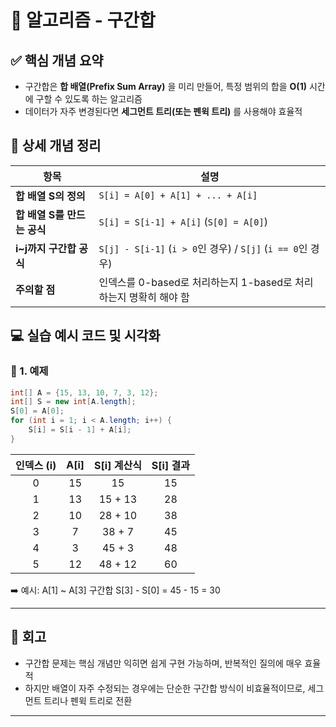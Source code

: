 #  🧠 알고리즘  - 구간합

## ✅ 핵심 개념 요약

- 구간합은 **합 배열(Prefix Sum Array)** 을 미리 만들어, 특정 범위의 합을 **O(1)** 시간에 구할 수 있도록 하는 알고리즘
- 데이터가 자주 변경된다면 **세그먼트 트리(또는 펜윅 트리)** 를 사용해야 효율적

## 🔎 상세 개념 정리

| 항목 | 설명 |
|------|------|
| **합 배열 S의 정의** | `S[i] = A[0] + A[1] + ... + A[i]` |
| **합 배열 S를 만드는 공식** | `S[i] = S[i-1] + A[i]` (`S[0] = A[0]`) |
| **i~j까지 구간합 공식** | `S[j] - S[i-1]` (`i > 0`인 경우) / `S[j]` (`i == 0`인 경우) |
| **주의할 점** | 인덱스를 0-based로 처리하는지 1-based로 처리하는지 명확히 해야 함 |



## 💻 실습 예시 코드 및 시각화

### 📌 1.  예제

```java
int[] A = {15, 13, 10, 7, 3, 12};
int[] S = new int[A.length];
S[0] = A[0];
for (int i = 1; i < A.length; i++) {
    S[i] = S[i - 1] + A[i];
}
```

| **인덱스 (i)** | **A[i]** | **S[i] 계산식** | **S[i] 결과** |
|:-:|:-:|:-:|:-:|
| 0 | 15 | 15 | 15 |
| 1 | 13 | 15 + 13 | 28 |
| 2 | 10 | 28 + 10 | 38 |
| 3 | 7 | 38 + 7 | 45 |
| 4 | 3 | 45 + 3 | 48 |
| 5 | 12 | 48 + 12 | 60 |

➡️ 예시: A[1] ~ A[3] 구간합
S[3] - S[0] = 45 - 15 = 30

---




## 🔁 회고
- 구간합 문제는 핵심 개념만 익히면 쉽게 구현 가능하며, 반복적인 질의에 매우 효율적
- 하지만 배열이 자주 수정되는 경우에는 단순한 구간합 방식이 비효율적이므로, 세그먼트 트리나 펜윅 트리로 전환

---
